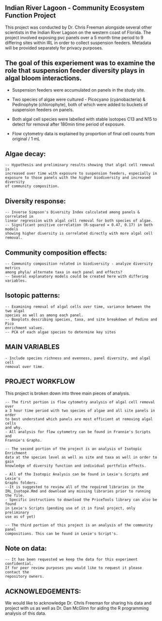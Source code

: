 ## Indian River Lagoon - Community Ecosystem Function Project

This project was conducted by Dr. Chris Freeman alongside several other 
scientists in the Indian River Lagoon on the western coast of Florida. The 
project involved exposing pvc panels over a 5 month time period to 9 differing 
sites within IRL in order to collect suspension feeders. Metadata will be 
provided separately for privacy purposes.


## The goal of this experiement was to examine the role that suspension feeder diversity plays in algal bloom interactions. 

- Suspension feeders were accumulated on panels in the study site. 

- Two species of algae were cultured - Picocyano (cyanobacteria) & Pedinophyte
(chlorophyte), both of which were added to buckets of suspension feeders on panels. 

-  Both algal cell species were labelled with stable isotopes C13 and N15 to 
detect for removal after 180min time period of exposure. 

- Flow cytometry data is explained by proportion of final cell counts from original / 1 mL


## Algae decay: 
    -- Hypothesis and preliminary results showing that algal cell removal is 
    increased over time with exposure to suspension feeders, especially in 
    exposure to those panels with the higher biodiversity and increased diversity 
    of community composition. 

## Diversity response:

    -- Inverse Simpson's Diversity Index calculated among panels & correlated in 
    linear regression with algal cell removal for both species of algae.
    -- Significant positive correlation (R-squared = 0.47, 0.17) in both models 
    showing higher diversity is correlated directly with more algal cell removal. 

## Community composition effects: 

    -- Community composition related in biodiversity - analyze diversity metrics 
    among phyla/ alternate taxa in each panel and effects? 
    -- Several explanatory models could be created here with differing variables. 

## Isotopic patterns:

    -- Examining removal of algal cells over time, variance between the two algal 
    species as well as among each panel. 
    -- Boxplots describing species, taxa, and site breakdown of Pedino and Pico 
    enrichment values.
    -- PCA of each algae species to determine key sites 
    
## MAIN VARIABLES   

    - Include species richness and evenness, panel diversity, and algal cell 
    removal over time. 
    
## PROJECT WORKFLOW

This project is broken down into three main pieces of analysis. 

    -- The first portion is flow cytometry analysis of algal cell removal over
    a 3 hour time period with two species of algae and all site panels in order
    to best understand which panels are most efficient at removing algal cells
    and why.
    - All analysis for flow cytometry can be found in Frannie's Scripts and
    Frannie's Graphs.

    -- The second portion of the project is an analysis of Isotopic Enrichment 
    data at the species level as well as site and taxa as well in order to gain
    knowledge of diversity function and individual portfolio effects. 

    - All of the Isotopic Analysis can be found in Lexie's Scripts and Lexie's 
    Graphs folders. 
    --It is suggested to review all of the required libraries in the 
    IRL_Isotope.Rmd and download any missing libraries prior to running the file. 
    - Specific instructions to download the PriceTools library can also be found 
    in Lexie's Scripts (pending use of it in final project, only preliminary 
    use as of yet)

    -- The third portion of this project is an analysis of the community panel 
    compositions. This can be found in Lexie's Script's. 

## Note on data:

    -- It has been requested we keep the data for this experiment confidential. 
    If for peer review purposes you would like to request it please contact the 
    repository owners.
    
## ACKNOWLEDGEMENTS:

We would like to acknowledge Dr. Chris Freeman for sharing his data and project
with us as well as Dr. Dan McGlinn for aiding the R programming analysis of this 
data. 
    
  
